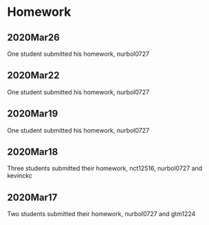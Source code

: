 # Homework

## 2020Mar26
One student submitted his homework, nurbol0727

## 2020Mar22
One student submitted his homework, nurbol0727

## 2020Mar19
One student submitted his homework, nurbol0727

## 2020Mar18
Three students submitted their homework, nct12516, nurbol0727 and kevinckc

 
## 2020Mar17
Two students submitted their homework, nurbol0727 and gtm1224
